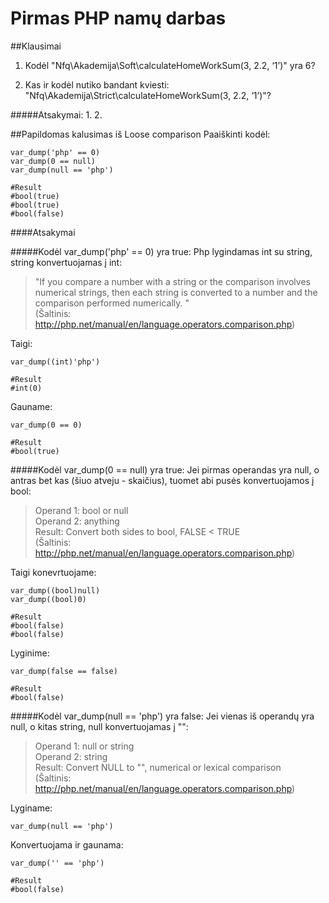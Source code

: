 # Pirmas PHP namų darbas


##Klausimai
1. Kodėl  "Nfq\Akademija\Soft\calculateHomeWorkSum(3, 2.2, ‘1’)" yra 6?

2. Kas ir kodėl nutiko bandant kviesti:  "Nfq\Akademija\Strict\calculateHomeWorkSum(3, 2.2, ‘1’)"?

#####Atsakymai:
1.
2.

##Papildomas kalusimas iš Loose comparison
Paaiškinti kodėl:
```
var_dump('php' == 0)
var_dump(0 == null)
var_dump(null == 'php')

#Result
#bool(true)
#bool(true)
#bool(false)
```

####Atsakymai

#####Kodėl var_dump('php' == 0) yra true:
Php lygindamas int su string, string konvertuojamas į int:

>"If you compare a number with a string or the comparison involves numerical strings, then each string is converted to a number and the comparison performed numerically. "   
(Šaltinis: http://php.net/manual/en/language.operators.comparison.php)


Taigi:
```
var_dump((int)'php')

#Result
#int(0)
```
Gauname:
```
var_dump(0 == 0)

#Result
#bool(true)
```

#####Kodėl var_dump(0 == null) yra true:
Jei pirmas operandas yra null, o antras bet kas (šiuo atveju - skaičius), tuomet abi pusės konvertuojamos į bool:
>Operand 1: bool or null     
Operand 2:	anything    	
Result: Convert both sides to bool, FALSE < TRUE     
(Šaltinis: http://php.net/manual/en/language.operators.comparison.php)

Taigi konevrtuojame:
```
var_dump((bool)null)
var_dump((bool)0)

#Result
#bool(false)
#bool(false)
```
Lyginime:
```
var_dump(false == false)

#Result
#bool(false)
```

#####Kodėl var_dump(null == 'php') yra false:
Jei vienas iš operandų yra null, o kitas string, null konvertuojamas į "":
>Operand 1: null or string   
Operand 2:	string	   
Result: Convert NULL to "", numerical or lexical comparison   
(Šaltinis: http://php.net/manual/en/language.operators.comparison.php)

Lyginame:
```
var_dump(null == 'php')
```
Konvertuojama ir gaunama:
```
var_dump('' == 'php')

#Result
#bool(false)
```
